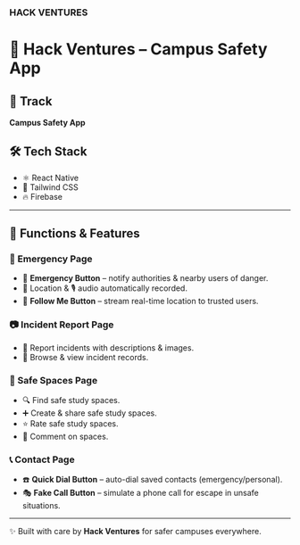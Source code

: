 ### HACK VENTURES
# 🚀 Hack Ventures – Campus Safety App  

## 📌 Track  
**Campus Safety App**  

## 🛠 Tech Stack  
- ⚛️ React Native  
- 🎨 Tailwind CSS  
- 🔥 Firebase  

---

## 📱 Functions & Features  

### 🔴 Emergency Page  
- 🚨 **Emergency Button** – notify authorities & nearby users of danger.  
- 📍 Location & 🎙️ audio automatically recorded.  
- 🧭 **Follow Me Button** – stream real-time location to trusted users.  

### 📷 Incident Report Page  
- 📝 Report incidents with descriptions & images.  
- 📂 Browse & view incident records.  

### 📍 Safe Spaces Page  
- 🔍 Find safe study spaces.  
- ➕ Create & share safe study spaces.  
- ⭐ Rate safe study spaces.  
- 💬 Comment on spaces.  

### 📞 Contact Page  
- ☎️ **Quick Dial Button** – auto-dial saved contacts (emergency/personal).  
- 🎭 **Fake Call Button** – simulate a phone call for escape in unsafe situations.  

---

✨ Built with care by **Hack Ventures** for safer campuses everywhere.

